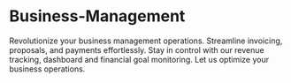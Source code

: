 # Business-Management
  Revolutionize your business management operations. Streamline invoicing, proposals,  and payments effortlessly. Stay in control with our revenue tracking, dashboard and financial goal monitoring. Let us optimize your business operations.
